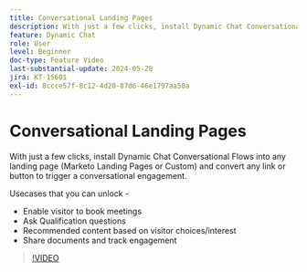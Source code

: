 ```yaml
---
title: Conversational Landing Pages
description: With just a few clicks, install Dynamic Chat Conversational Flows into any landing page (Marketo Landing Pages or Custom) and convert any link or button to trigger a conversational engagement.
feature: Dynamic Chat
role: User
level: Beginner
doc-type: Feature Video
last-substantial-update: 2024-05-28
jira: KT-15601
exl-id: 8ccce57f-8c12-4d20-87d6-46e1797aa50a
---
```

# Conversational Landing Pages

With just a few clicks, install Dynamic Chat Conversational Flows into any landing page (Marketo Landing Pages or Custom) and convert any link or button to trigger a conversational engagement.

Usecases that you can unlock -

- Enable visitor to book meetings
- Ask Qualification questions
- Recommended content based on visitor choices/interest
- Share documents and track engagement

>[!VIDEO](https://video.tv.adobe.com/v/3429414/?learn=on)
